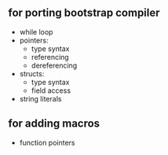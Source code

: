 ## for porting bootstrap compiler

- while loop
- pointers:
    - type syntax
    - referencing
    - dereferencing
- structs:
    - type syntax
    - field access
- string literals

## for adding macros

- function pointers
